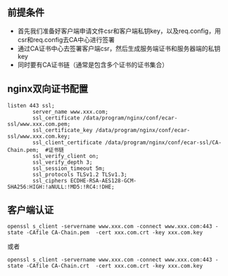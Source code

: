 ## 前提条件
- 首先我们准备好客户端申请文件csr和客户端私钥key，以及req.config，用csr和req.config去CA中心进行签署
- 通过CA证书中心去签署客户端csr，然后生成服务端证书和服务器端的私钥key
- 同时要有CA证书链（通常是包含多个证书的证书集合）

## nginx双向证书配置
```
listen 443 ssl;
        server_name www.xxx.com;
        ssl_certificate /data/program/nginx/conf/ecar-ssl/www.xxx.com.pem;
        ssl_certificate_key /data/program/nginx/conf/ecar-ssl/www.xxx.com.key;    
        ssl_client_certificate /data/program/nginx/conf/ecar-ssl/CA-Chain.pem;  #证书链
        ssl_verify_client on;
        ssl_verify_depth 3;
        ssl_session_timeout 5m;
        ssl_protocols TLSv1.2 TLSv1.3;
        ssl_ciphers ECDHE-RSA-AES128-GCM-SHA256:HIGH:!aNULL:!MD5:!RC4:!DHE; 
```
## 客户端认证
```
openssl s_client -servername www.xxx.com -connect www.xxx.com:443 -state -CAfile CA-Chain.pem  -cert xxx.com.crt -key xxx.com.key
```
或者
```
openssl s_client -servername www.xxx.com -connect www.xxx.com:443 -state -CAfile CA-Chain.crt  -cert xxx.com.crt -key xxx.com.key
```
